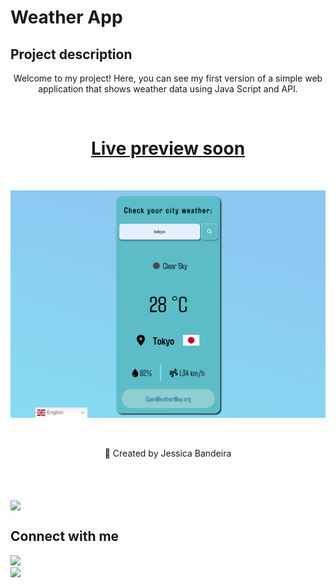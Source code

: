 # Weather App

## Project description

<p align="center">Welcome to my project! Here, you can see my first version of a simple web application that shows weather data using Java Script and API.</p>
<br>
<h1 align="center">
    <a href="https://jessicasantosb.github.io/weather-app/">Live preview soon</a>
</h1>
<br>
<p align="center">
  <kbd>
    <img src="https://github.com/jessicasantosb/weather-app/blob/main/weather.png?raw=true"></img>
  </kbd>
</p>
<br>
<p align="center">🚀 Created by Jessica Bandeira</p>
<br>
<br>
<br>
<img align="center" src="https://github.com/demartini/demartini/blob/master/code.gif" />
<br>

## Connect with me 
<img src="https://github.com/TheDudeThatCode/TheDudeThatCode/blob/master/Assets/Handshake.gif" height="32px">
<div>
  <a href="https://www.linkedin.com/in/jessica-santosb/"><img src="https://img.shields.io/badge/LinkedIn-0077B5?style=for-the-badge&logo=linkedin&logoColor=white"></a>
</div>
